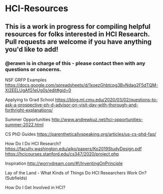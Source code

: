 # HCI-Resources

## This is a work in progress for compiling helpful resources for folks interested in HCI Research. Pull requests are welcome if you have anything you'd like to add! 

### @erawn is in charge of this - please contact then with any questions or concerns. 

NSF GRFP Examples
https://docs.google.com/spreadsheets/d/1xoezGhbtcpg3BvNdag2F5dTQM-Xl2EELUgAfG1eUg0s/edit#gid=0 


Applying to Grad School
https://blog.ml.cmu.edu/2020/03/02/questions-to-ask-a-prospective-ph-d-advisor-on-visit-day-with-thorough-and-forthright-explanations/


Summer Opportunities
http://www.andrewkuz.net/hci-opportunities-summer-2022.html 

CS PhD Guides
https://parentheticallyspeaking.org/articles/us-cs-phd-faq/ 

How Do I Do HCI Research?
https://faculty.washington.edu/ajko/papers/Ko2019StudyDesign.pdf 
https://hcicourses.stanford.edu/cs347/2020/project.php

Inspiration
http://worrydream.com/#!/InventingOnPrinciple 


Lay of the Land - What Kinds of Things Do HCI Researchers Work On? (Subfields)

How Do I Get Involved in HCI?
